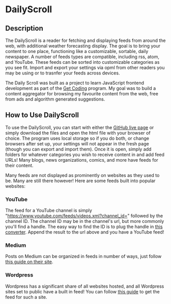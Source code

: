 # DailyScroll

## Description
The DailyScroll is a reader for fetching and displaying feeds from around the web, with additional weather forecasting display. The goal is to bring your content to one place, functioning like a customizable, sortable, daily newspaper. A number of feeds types are compatible, including rss, atom, and YouTube. These feeds can be sorted into customizable categories as you see fit. Import and export your settings via opml from other readers you may be using or to trasnfer your feeds across devices.

The Daily Scroll was built as a project to learn JavaScript frontend development as part of the [Get Coding](https://www.getcoding.ca/) program. My goal was to build a content aggregator for browsing my favourite content from the web, free from ads and algorithm generated suggestions.

## How to Use DailyScroll
To use the DailyScroll, you can start with either the [GitHub live page](https://geoffdeal.github.io/DailyScroll/) or simply download the files and open the html file with your browser of choice. The program uses local storage so if you do both, or change browsers after set up, your settings will not appear in the fresh page (though you can export and import them). Once it is open, simply add folders for whatever categories you wish to receive content in and add feed URLs! Many blogs, news organizations, comics, and more have feeds for their content.

Many feeds are not displayed as prominently on websites as they used to be. Many are still there however! Here are some feeds built into popular websites:
  ### YouTube
  The feed for a YouTube channel is simply "https://www.youtube.com/feeds/videos.xml?channel_id=" followed by the channel ID. The channel ID may be in the channel's url, but more commonly you'll find a handle. The easy way to find the ID is to plug the handle in [this converter](https://www.streamweasels.com/tools/youtube-channel-id-and-user-id-convertor/). Append the result to the url above and you have a YouTube feed!
  ### Medium
  Posts on Medium can be organized in feeds in  number of ways, just follow [this guide on their site](https://help.medium.com/hc/en-us/articles/214874118-Using-RSS-feeds-of-profiles-publications-and-topics).
  ### Wordpress
  Wordpress has a significant share of all websites hosted, and all Wordpress sites set to public have a built in feed! You can follow [this guide](https://wordpress.com/support/feeds/) to get the feed for such a site.
